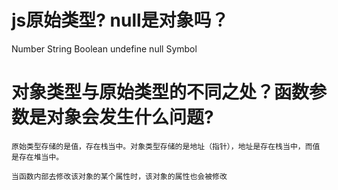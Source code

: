 # js原始类型? null是对象吗？
 Number  String Boolean undefine null Symbol

# 对象类型与原始类型的不同之处？函数参数是对象会发生什么问题?
    原始类型存储的是值，存在栈当中。对象类型存储的是地址（指针），地址是存在栈当中，而值是存在堆当中。

    当函数内部去修改该对象的某个属性时，该对象的属性也会被修改